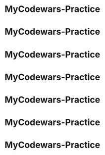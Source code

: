 # MyCodewars-Practice
# MyCodewars-Practice
# MyCodewars-Practice
# MyCodewars-Practice
# MyCodewars-Practice
# MyCodewars-Practice
# MyCodewars-Practice
